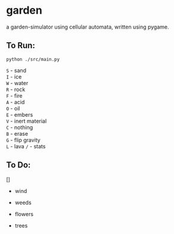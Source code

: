 # garden
a garden-simulator using cellular automata, written using pygame.

## To Run:

`python ./src/main.py`

`S` - sand  
`I` - ice  
`W` - water  
`R` - rock  
`F` - fire  
`A` - acid  
`O` - oil  
`E` - embers  
`V` - inert material  
`C` - nothing  
`B` - erase  
`G` - flip gravity  
`L` - lava
`/` - stats  


## To Do:
[]
- wind

- weeds
- flowers
- trees


